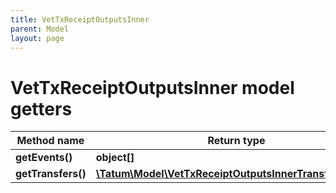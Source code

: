 ```yaml
---
title: VetTxReceiptOutputsInner
parent: Model
layout: page
---
```


# VetTxReceiptOutputsInner model getters

Method name | Return type | Description | Notes
------------ | ------------- | ------------- | -------------
**getEvents()** | **object[]** |  | [optional]
**getTransfers()** | [**\Tatum\Model\VetTxReceiptOutputsInnerTransfersInner[]**](../VetTxReceiptOutputsInnerTransfersInner) |  | [optional]

